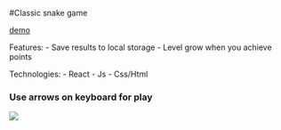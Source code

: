 #Classic snake game

[demo](https://mikhailchekov.github.io/snake-game-reactjs/)


Features: 
	- Save results to local storage
	- Level grow when you achieve points

Technologies: 
	- React
	- Js
	- Css/Html

### Use arrows on keyboard for play

![](https://mikhailchekov.github.io/new-portfolio/img/works/snake.jpg)